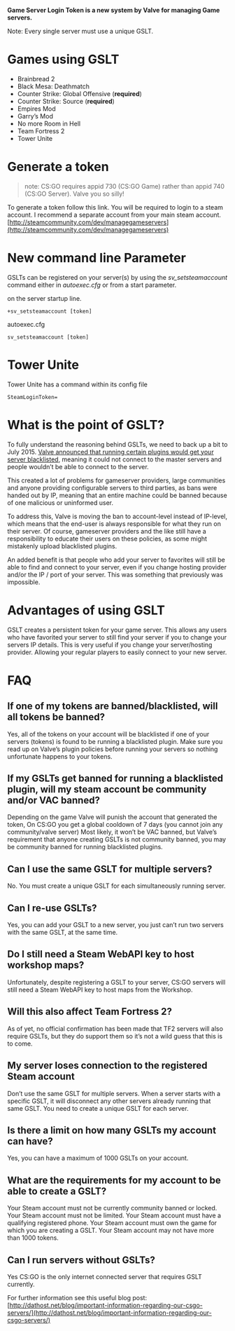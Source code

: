 **Game Server Login Token is a new system by Valve for managing Game servers.**

Note: Every single server must use a unique GSLT.

# Games using GSLT

* Brainbread 2
* Black Mesa: Deathmatch
* Counter Strike: Global Offensive (**required**)
* Counter Strike: Source (**required**)
* Empires Mod
* Garry’s Mod
* No more Room in Hell
* Team Fortress 2
* Tower Unite

# Generate a token

> note: CS:GO requires appid 730 (CS:GO Game) rather than appid 740 (CS:GO Server). Valve you so silly!

To generate a token follow this link. You will be required to login to a steam account. I recommend a separate account from your main steam account.
[http://steamcommunity.com/dev/managegameservers](http://steamcommunity.com/dev/managegameservers)

# New command line Parameter

GSLTs can be registered on your server(s) by using the _sv_setsteamaccount_ command either in _autoexec.cfg_ or from a start parameter.

on the server startup line.

`+sv_setsteamaccount [token] `

autoexec.cfg

`sv_setsteamaccount [token] `

# Tower Unite

Tower Unite has a command within its config file 

`SteamLoginToken=`


# What is the point of GSLT?
To fully understand the reasoning behind GSLTs, we need to back up a bit to July 2015. [Valve announced that running certain plugins would get your server blacklisted](http://dathost.net/blog/important-information-regarding-our-csgo-servers/), meaning it could not connect to the master servers and people wouldn’t be able to connect to the server.

This created a lot of problems for gameserver providers, large communities and anyone providing configurable servers to third parties, as bans were handed out by IP, meaning that an entire machine could be banned because of one malicious or uninformed user.

To address this, Valve is moving the ban to account-level instead of IP-level, which means that the end-user is always responsible for what they run on their server. Of course, gameserver providers and the like still have a responsibility to educate their users on these policies, as some might mistakenly upload blacklisted plugins.

An added benefit is that people who add your server to favorites will still be able to find and connect to your server, even if you change hosting provider and/or the IP / port of your server. This was something that previously was impossible.

# Advantages of using GSLT
GSLT creates a persistent token for your game server. This allows any users who have favorited your server to still find your server if you to change your servers IP details. This is very useful if you change your server/hosting provider. Allowing your regular players to easily connect to your new server.

# FAQ

## If one of my tokens are banned/blacklisted, will all tokens be banned?
Yes, all of the tokens on your account will be blacklisted if one of your servers (tokens) is found to be running a blacklisted plugin. Make sure you read up on Valve’s plugin policies before running your servers so nothing unfortunate happens to your tokens.

## If my GSLTs get banned for running a blacklisted plugin, will my steam account be community and/or VAC banned?
Depending on the game Valve will punish the account that generated the token,
On CS:GO you get a global cooldown of 7 days (you cannot join any community/valve server)
Most likely, it won’t be VAC banned, but Valve’s requirement that anyone creating GSLTs is not community banned, you may be community banned for running blacklisted plugins.

## Can I use the same GSLT for multiple servers?
No. You must create a unique GSLT for each simultaneously running server.

## Can I re-use GSLTs?
Yes, you can add your GSLT to a new server, you just can’t run two servers with the same GSLT, at the same time.

## Do I still need a Steam WebAPI key to host workshop maps?
Unfortunately, despite registering a GSLT to your server, CS:GO servers will still need a Steam WebAPI key to host maps from the Workshop.

## Will this also affect Team Fortress 2?
As of yet, no official confirmation has been made that TF2 servers will also require GSLTs, but they do support them so it’s not a wild guess that this is to come.

## My server loses connection to the registered Steam account
Don’t use the same GSLT for multiple servers. When a server starts with a specific GSLT, it will disconnect any other servers already running that same GSLT. You need to create a unique GSLT for each server.

## Is there a limit on how many GSLTs my account can have?
Yes, you can have a maximum of 1000 GSLTs on your account.

## What are the requirements for my account to be able to create a GSLT?
Your Steam account must not be currently community banned or locked.
Your Steam account must not be limited.
Your Steam account must have a qualifying registered phone.
Your Steam account must own the game for which you are creating a GSLT.
Your Steam account may not have more than 1000 tokens.

## Can I run servers without GSLTs?
Yes CS:GO is the only internet connected server that requires GSLT currently.

For further information see this useful blog post: [http://dathost.net/blog/important-information-regarding-our-csgo-servers/](http://dathost.net/blog/important-information-regarding-our-csgo-servers/)